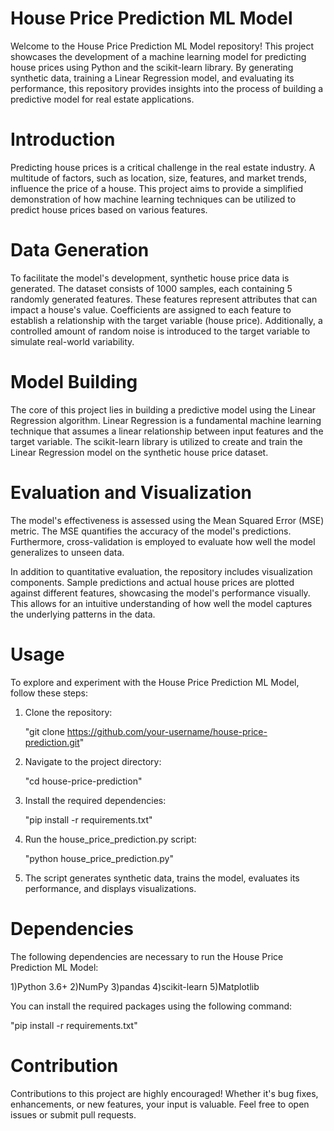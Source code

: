 # House Price Prediction ML Model

Welcome to the House Price Prediction ML Model repository! This project showcases the development of a machine learning model for predicting house prices using Python and the scikit-learn library. By generating synthetic data, training a Linear Regression model, and evaluating its performance, this repository provides insights into the process of building a predictive model for real estate applications.

# Introduction

Predicting house prices is a critical challenge in the real estate industry. A multitude of factors, such as location, size, features, and market trends, influence the price of a house. This project aims to provide a simplified demonstration of how machine learning techniques can be utilized to predict house prices based on various features.

# Data Generation

To facilitate the model's development, synthetic house price data is generated. The dataset consists of 1000 samples, each containing 5 randomly generated features. These features represent attributes that can impact a house's value. Coefficients are assigned to each feature to establish a relationship with the target variable (house price). Additionally, a controlled amount of random noise is introduced to the target variable to simulate real-world variability.

# Model Building

The core of this project lies in building a predictive model using the Linear Regression algorithm. Linear Regression is a fundamental machine learning technique that assumes a linear relationship between input features and the target variable. The scikit-learn library is utilized to create and train the Linear Regression model on the synthetic house price dataset.

# Evaluation and Visualization

The model's effectiveness is assessed using the Mean Squared Error (MSE) metric. The MSE quantifies the accuracy of the model's predictions. Furthermore, cross-validation is employed to evaluate how well the model generalizes to unseen data.

In addition to quantitative evaluation, the repository includes visualization components. Sample predictions and actual house prices are plotted against different features, showcasing the model's performance visually. This allows for an intuitive understanding of how well the model captures the underlying patterns in the data.

# Usage

To explore and experiment with the House Price Prediction ML Model, follow these steps:

1) Clone the repository:

   "git clone https://github.com/your-username/house-price-prediction.git"

2) Navigate to the project directory:

   "cd house-price-prediction"

3) Install the required dependencies:

   "pip install -r requirements.txt"

4) Run the house_price_prediction.py script:

   "python house_price_prediction.py"

5) The script generates synthetic data, trains the model, evaluates its performance, and displays visualizations.

# Dependencies

The following dependencies are necessary to run the House Price Prediction ML Model:

1)Python 3.6+
2)NumPy
3)pandas
4)scikit-learn
5)Matplotlib

You can install the required packages using the following command:

"pip install -r requirements.txt"

# Contribution

Contributions to this project are highly encouraged! Whether it's bug fixes, enhancements, or new features, your input is valuable. Feel free to open issues or submit pull requests.
